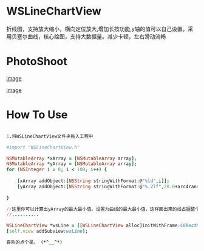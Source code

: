 # WSLineChartView
折线图，支持放大缩小，横向定位放大,增加长按功能,y轴的值可以自己设置。采用贝塞尔曲线，核心绘图，支持大数据量。减少卡顿，左右滑动流畅


# PhotoShoot
[image](https://img-blog.csdnimg.cn/20191218154840257.png?x-oss-process=image/watermark,type_ZmFuZ3poZW5naGVpdGk,shadow_10,text_aHR0cHM6Ly9ibG9nLmNzZG4ubmV0L3FxXzI2NTk4MDc3,size_16,color_FFFFFF,t_70)

[image](https://img-blog.csdnimg.cn/20191218154911428.png?x-oss-process=image/watermark,type_ZmFuZ3poZW5naGVpdGk,shadow_10,text_aHR0cHM6Ly9ibG9nLmNzZG4ubmV0L3FxXzI2NTk4MDc3,size_16,color_FFFFFF,t_70)

# How To Use

```ruby

1.将WSLineChartView文件夹拖入工程中

#import "WSLineChartView.h"

NSMutableArray *xArray = [NSMutableArray array];
NSMutableArray *yArray = [NSMutableArray array];
for (NSInteger i = 0; i < 100; i++) {
    
    [xArray addObject:[NSString stringWithFormat:@"%ld",i]];
    [yArray addObject:[NSString stringWithFormat:@"%.2lf",20.0+arc4random_uniform(10)]];
    
}

//这里你可以计算出yArray的最大最小值。设置为曲线的最大最小值，这样画出来的线占据整个y轴高度。
//..........

WSLineChartView *wsLine = [[WSLineChartView alloc]initWithFrame:CGRectMake(0, 100, self.view.frame.size.width, self.view.frame.size.height-200) xTitleArray:xArray yValueArray:yArray yMax:40 yMin:10 yTypeName:@"高考成绩" xTypeName:@"考生号" unit:@"分"];
[self.view addSubview:wsLine];

喜欢的点个星。 (*^__^*)

```
